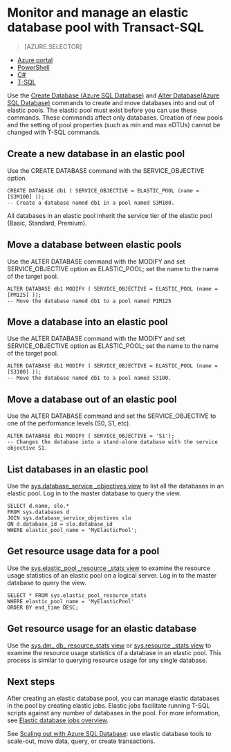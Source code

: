 <properties 
    pageTitle="Create or move an Azure SQL database into an elastic pool using T-SQL | Microsoft Azure" 
    description="Use T-SQL to create an Azure SQL database in an elastic pool. Or use T-SQL to move the datbase in and out of pools." 
	services="sql-database" 
    documentationCenter="" 
    authors="srinia" 
    manager="jhubbard" 
    editor=""/>

<tags
    ms.service="sql-database"
    ms.devlang="NA"
    ms.topic="article"
    ms.tgt_pltfrm="NA"
    ms.workload="data-management" 
    ms.date="05/27/2016"
    ms.author="srinia"/>

# Monitor and manage an elastic database pool with Transact-SQL  

> [AZURE.SELECTOR]
- [Azure portal](sql-database-elastic-pool-manage-portal.md)
- [PowerShell](sql-database-elastic-pool-manage-powershell.md)
- [C#](sql-database-elastic-pool-manage-csharp.md)
- [T-SQL](sql-database-elastic-pool-manage-tsql.md)

Use the [Create Database (Azure SQL Database)](https://msdn.microsoft.com/library/dn268335.aspx) and [Alter Database(Azure SQL Database)](https://msdn.microsoft.com/library/mt574871.aspx) commands to create and move databases into and out of elastic pools. The elastic pool must exist before you can use these commands. These commands affect only databases. Creation of new pools and the setting of pool properties (such as min and max eDTUs) cannot be changed with T-SQL commands.

## Create a new database in an elastic pool
Use the CREATE DATABASE command with the SERVICE_OBJECTIVE option.   

	CREATE DATABASE db1 ( SERVICE_OBJECTIVE = ELASTIC_POOL (name = [S3M100] ));
	-- Create a database named db1 in a pool named S3M100.

All databases in an elastic pool inherit the service tier of the elastic pool (Basic, Standard, Premium). 


## Move a database between elastic pools
Use the ALTER DATABASE command with the MODIFY and set SERVICE\_OBJECTIVE option as ELASTIC\_POOL; set the name to the name of the target pool.

	ALTER DATABASE db1 MODIFY ( SERVICE_OBJECTIVE = ELASTIC_POOL (name = [PM125] ));
	-- Move the database named db1 to a pool named P1M125  

## Move a database into an elastic pool 
Use the ALTER DATABASE command with the MODIFY and set SERVICE\_OBJECTIVE option as ELASTIC_POOL; set the name to the name of the target pool.

	ALTER DATABASE db1 MODIFY ( SERVICE_OBJECTIVE = ELASTIC_POOL (name = [S3100] ));
	-- Move the database named db1 to a pool named S3100.

## Move a database out of an elastic pool
Use the ALTER DATABASE command and set the SERVICE_OBJECTIVE to one of the performance levels (S0, S1, etc).

	ALTER DATABASE db1 MODIFY ( SERVICE_OBJECTIVE = 'S1');
	-- Changes the database into a stand-alone database with the service objective S1.

## List databases in an elastic pool
Use the [sys.database\_service \_objectives view](https://msdn.microsoft.com/library/mt712619) to list all the databases in an elastic pool. Log in to the master database to query the view.

	SELECT d.name, slo.*  
	FROM sys.databases d 
	JOIN sys.database_service_objectives slo  
	ON d.database_id = slo.database_id
	WHERE elastic_pool_name = 'MyElasticPool'; 

## Get resource usage data for a pool

Use the [sys.elastic\_pool \_resource \_stats view](https://msdn.microsoft.com/library/mt280062.aspx) to examine the resource usage statistics of an elastic pool on a logical server. Log in to the master database to query the view.

	SELECT * FROM sys.elastic_pool_resource_stats 
	WHERE elastic_pool_name = 'MyElasticPool'
	ORDER BY end_time DESC;

## Get resource usage for an elastic database

Use the [sys.dm\_ db\_ resource\_stats view](https://msdn.microsoft.com/library/dn800981.aspx) or [sys.resource \_stats view](https://msdn.microsoft.com/library/dn269979.aspx) to examine the resource usage statistics of a database in an elastic pool. This process is similar to querying resource usage for any single database.

## Next steps

After creating an elastic database pool, you can manage elastic databases in the pool by creating elastic jobs. Elastic jobs facilitate running T-SQL scripts against any number of databases in the pool. For more information, see [Elastic database jobs overview](sql-database-elastic-jobs-overview.md). 

See [Scaling out with Azure SQL Database](sql-database-elastic-scale-introduction.md): use elastic database tools to scale-out, move data, query, or create transactions.
